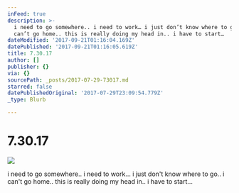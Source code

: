 ```yaml
---
inFeed: true
description: >-
  i need to go somewhere.. i need to work… i just don’t know where to go.. i
  can’t go home.. this is really doing my head in.. i have to start…
dateModified: '2017-09-21T01:16:04.169Z'
datePublished: '2017-09-21T01:16:05.619Z'
title: 7.30.17
author: []
publisher: {}
via: {}
sourcePath: _posts/2017-07-29-73017.md
starred: false
datePublishedOriginal: '2017-07-29T23:09:54.779Z'
_type: Blurb

---
```

# 7.30.17
![](https://the-grid-user-content.s3-us-west-2.amazonaws.com/3d9809ac-fe95-4071-813a-ce8dbd482e63.jpg)

i need to go somewhere.. i need to work... i just don't know where to go.. i can't go home.. this is really doing my head in.. i have to start...